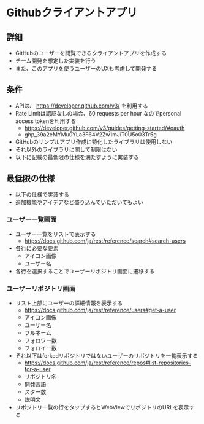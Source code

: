 # Githubクライアントアプリ

## 詳細

- GitHubのユーザーを閲覧できるクライアントアプリを作成する
- チーム開発を想定した実装を行う
- また、このアプリを使うユーザーのUXも考慮して開発する

## 条件

- APIは、 https://developer.github.com/v3/ を利用する
- Rate Limitは認証なしの場合、60 requests per hour なのでpersonal access tokenを利用する
    - https://developer.github.com/v3/guides/getting-started/#oauth
    - 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
- GitHubのサンプルアプリ作成に特化したライブラリは使用しない
- それ以外のライブラリに関して制限はない
- 以下に記載の最低限の仕様を満たすように実装する

## 最低限の仕様

- 以下の仕様で実装する
- 追加機能やアイデアなど盛り込んでいただいてもよい

### ユーザー一覧画面

- ユーザー一覧をリストで表示する
    - https://docs.github.com/ja/rest/reference/search#search-users
- 各行に必要な要素
    - アイコン画像
    - ユーザー名
- 各行を選択することでユーザーリポジトリ画面に遷移する

### ユーザーリポジトリ画面

- リスト上部にユーザーの詳細情報を表示する
    - https://docs.github.com/ja/rest/reference/users#get-a-user
    - アイコン画像
    - ユーザー名
    - フルネーム
    - フォロワー数
    - フォロイー数
- それ以下はforkedリポジトリではないユーザーのリポジトリを一覧表示する
    - https://docs.github.com/ja/rest/reference/repos#list-repositories-for-a-user
    - リポジトリ名
    - 開発言語
    - スター数
    - 説明文
- リポジトリ一覧の行をタップするとWebViewでリポジトリのURLを表示する
